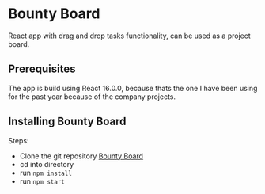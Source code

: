 # Bounty Board

React app with drag and drop tasks functionality, can be used as a project board.
## Prerequisites

The app is build using React 16.0.0, because thats the one I have been using for the past year because of the
company projects.
## Installing Bounty Board

Steps:
- Clone the git repository [Bounty Board](https://github.com/staz6/bounty_board-react)
- cd into directory
- run `npm install`
- run `npm start`

